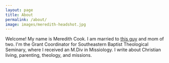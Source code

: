 ```yaml
---
layout: page
title: About
permalink: /about/
image: images/meredith-headshot.jpg
---
```


Welcome! My name is Meredith Cook. I am married to  <a href="http://keelancook.com">this guy</a> and mom of two. I'm the Grant Coordinator for Southeastern Baptist Theological Seminary, where I received an M.Div in Missiology. I write about Christian living, parenting, theology, and missions.
